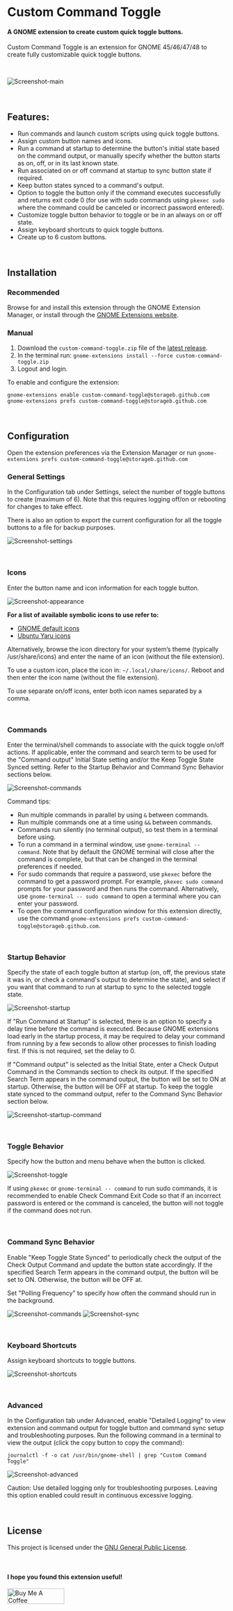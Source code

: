 # Custom Command Toggle

#### A GNOME extension to create custom quick toggle buttons.

Custom Command Toggle is an extension for GNOME 45/46/47/48 to create fully customizable quick toggle buttons.

<br>

![Screenshot-main](screenshots/screenshot-main-10.png)

<br>

## Features:

- Run commands and launch custom scripts using quick toggle buttons.
- Assign custom button names and icons.
- Run a command at startup to determine the button's initial state based on the command output, or manually specify whether the button starts as on, off, or in its last known state.
- Run associated on or off command at startup to sync button state if required.
- Keep button states synced to a command's output.
- Option to toggle the button only if the command executes successfully and returns exit code 0 (for use with sudo commands using `pkexec sudo` where the command could be canceled or incorrect password entered).
- Customize toggle button behavior to toggle or be in an always on or off state.
- Assign keyboard shortcuts to quick toggle buttons.
- Create up to 6 custom buttons.

<br>

## Installation


### Recommended


Browse for and install this extension through the GNOME Extension Manager, or install through the [GNOME Extensions website](https://extensions.gnome.org/extension/7012/custom-command-toggle/).


### Manual

1. Download the `custom-command-toggle.zip` file of the [latest release](https://github.com/StorageB/custom-command-toggle/releases). 
2. In the terminal run:
`gnome-extensions install --force custom-command-toggle.zip`
3. Logout and login.

To enable and configure the extension:
```
gnome-extensions enable custom-command-toggle@storageb.github.com
gnome-extensions prefs custom-command-toggle@storageb.github.com
```

<br>

## Configuration

Open the extension preferences via the Extension Manager or run
`gnome-extensions prefs custom-command-toggle@storageb.github.com`

### General Settings

In the Configuration tab under Settings, select the number of toggle buttons to create (maximum of 6). Note that this requires logging off/on or rebooting for changes to take effect.

There is also an option to export the current configuration for all the toggle buttons to a file for backup purposes. 

![Screenshot-settings](screenshots/screenshot-settings-2.png)

<br>

### Icons

Enter the button name and icon information for each toggle button. 

![Screenshot-appearance](screenshots/Screenshot-appearance.png)

**For a list of available symbolic icons to use refer to:**
- [GNOME default icons](https://github.com/StorageB/icons/blob/main/GNOME48Adwaita/icons.md)
- [Ubuntu Yaru icons](https://github.com/StorageB/icons/blob/main/Yaru/icons.md)

Alternatively, browse the icon directory for your system’s theme (typically /usr/share/icons) and enter the name of an icon (without the file extension).

To use a custom icon, place the icon in: `~/.local/share/icons/`. Reboot and then enter the icon name (without the file extension). 

To use separate on/off icons, enter both icon names separated by a comma.

<br>

### Commands

Enter the terminal/shell commands to associate with the quick toggle on/off actions. If applicable, enter the command and search term to be used for the "Command output" Initial State setting and/or the Keep Toggle State Synced setting. Refer to the Startup Behavior and Command Sync Behavior sections below.

![Screenshot-commands](screenshots/screenshot-commands-10.png)

Command tips:
- Run multiple commands in parallel by using `&` between commands.
- Run multiple commands one at a time using `&&` between commands.
- Commands run silently (no terminal output), so test them in a terminal before using. 
- To run a command in a terminal window, use `gnome-terminal -- command`. Note that by default the GNOME terminal will close after the command is complete, but that can be changed in the terminal preferences if needed.
- For sudo commands that require a password, use `pkexec` before the command to get a password prompt. For example, `pkexec sudo command` prompts for your password and then runs the command. Alternatively, use `gnome-terminal -- sudo command` to open a terminal where you can enter your password.
- To open the command configuration window for this extension directly, use the command `gnome-extensions prefs custom-command-toggle@storageb.github.com`.

<br>


### Startup Behavior

Specify the state of each toggle button at startup (on, off, the previous state it was in, or check a command's output to determine the state), and select if you want that command to run at startup to sync to the selected toggle state.

![Screenshot-startup](screenshots/Screenshot-startup.png)

If "Run Command at Startup" is selected, there is an option to specify a delay time before the command is executed. Because GNOME extensions load early in the startup process, it may be required to delay your command from running by a few seconds to allow other processes to finish loading first. If this is not required, set the delay to 0.

If "Command output" is selected as the Initial State, enter a Check Output Command in the Commands section to check its output. If the specified Search Term appears in the command output, the button will be set to ON at startup. Otherwise, the button will be OFF at startup. To keep the toggle state synced to the command output, refer to the Command Sync Behavior section below.

![Screenshot-startup-command](screenshots/screenshot-startup-command-10.png)


<br>

### Toggle Behavior

Specify how the button and menu behave when the button is clicked.

![Screenshot-toggle](screenshots/screenshot-toggle-10.png)

If using `pkexec` or `gnome-terminal -- command` to run sudo commands, it is recommended to enable Check Command Exit Code so that if an incorrect password is entered or the command is canceled, the button will not toggle if the command does not run.

<br>


### Command Sync Behavior

Enable "Keep Toggle State Synced" to periodically check the output of the Check Output Command and update the button state accordingly. If the specified Search Term appears in the command output, the button will be set to ON. Otherwise, the button will be OFF at.

Set "Polling Frequency" to specify how often the command should run in the background. 

![Screenshot-commands](screenshots/screenshot-commands-10.png)
![Screenshot-sync](screenshots/screenshot-sync-10.png)

<br>


### Keyboard Shortcuts

Assign keyboard shortcuts to toggle buttons.

![Screenshot-shortcuts](screenshots/screenshot-shortcuts-10.png)

<br>

### Advanced 

In the Configuration tab under Advanced, enable "Detailed Logging" to view extension and command output for toggle button and command sync setup and troubleshooting purposes. Run the following command in a terminal to view the output (click the copy button to copy the command):

`journalctl -f -o cat /usr/bin/gnome-shell | grep "Custom Command Toggle"`

![Screenshot-advanced](screenshots/screenshot-advanced-10.png)

Caution: Use detailed logging only for troubleshooting purposes. Leaving this option enabled could result in continuous excessive logging.

<br>


## License

This project is licensed under the [GNU General Public License](http://www.gnu.org/licenses/).

<br>

#### I hope you found this extension useful!

<a href="https://www.buymeacoffee.com/StorageB" target="_blank"><img src="https://cdn.buymeacoffee.com/buttons/v2/default-yellow.png" alt="Buy Me A Coffee" style="height: 36px !important;width: 131px !important;" ></a>


